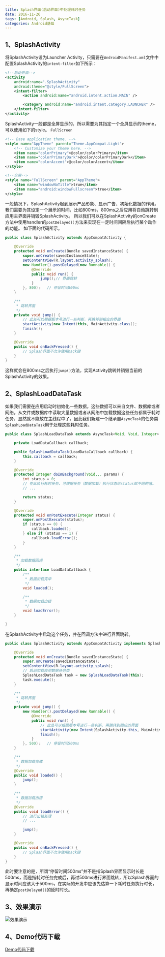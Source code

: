 ```yaml
---
title: Splash界面(启动界面)中处理耗时任务
date: 2016-11-26
tags: [Android, Splash, AsyncTask]
categories: Android基础
---
```

## 1、SplashActivity
将SplashActivity设为Launcher Activity，只需要在<code>AndroidManifest.xml</code>文件中配置SplashActivity的<code>intent-filter</code>如下所示：
```xml
<!--启动界面-->
<activity
    android:name=".SplashActivity"
    android:theme="@style/FullScreen">
    <intent-filter>
        <action android:name="android.intent.action.MAIN" />

        <category android:name="android.intent.category.LAUNCHER" />
    </intent-filter>
</activity>
```
SplashActivity一般都是全屏显示的，所以需要为其指定一个全屏显示的theme，可以使用如下的style。
<code>FullScreen</code>
```xml
<!-- Base application theme. -->
<style name="AppTheme" parent="Theme.AppCompat.Light">
    <!-- Customize your theme here. -->
    <item name="colorPrimary">@color/colorPrimary</item>
    <item name="colorPrimaryDark">@color/colorPrimaryDark</item>
    <item name="colorAccent">@color/colorAccent</item>
</style>

<!--全屏-->
<style name="FullScreen" parent="AppTheme">
    <item name="windowNoTitle">true</item>
    <item name="android:windowFullscreen">true</item>
</style>
```
一般情况下，SplashActivity起到展示产品形象、显示广告、初始化数据的作用。我们需要为其设定一个展示的时间，比如800ms，800ms之后应用将自动跳转到应用主界面并销毁SplashActivity。
所以我们可以在SplashActivity的onCreate方法中使用handler的<code>postDelayed()</code>方法来实现在一定时间间隔后执行某个动作的功能。
如下面的代码所示。
```java
public class SplashActivity extends AppCompatActivity {

    @Override
    protected void onCreate(Bundle savedInstanceState) {
        super.onCreate(savedInstanceState);
        setContentView(R.layout.activity_splash);
        new Handler().postDelayed(new Runnable() {
            @Override
            public void run() {
                jump();// 界面跳转
            }
        }, 800);   // 停留时间800ms
    }

    /**
     * 跳转界面
     */
    private void jump() {
        // 此处可以根据版本号进行一些判断，再跳转到相应的界面
        startActivity(new Intent(this, MainActivity.class));
        finish();
    }

    @Override
    public void onBackPressed() {
        // Splash界面不允许使用back键
    }
}
```
这样就会在800ms之后执行<code>jump()</code>方法，实现Activity跳转并销毁当前的SplashActivity的效果。

## 2、SplashLoadDataTask
如果我们需要在应用启动时初始化一些数据，这些数据可以来自文件、数据库或者网络。从文件或数据库中读取大量数据或者从网络中加载数据这些任务都属于耗时任务，显然就不能放在主线程中了。因此我们新建一个继承自<code>AsyncTask</code>的任务类<code>SplashLoadDataTask</code>用于处理这些耗时任务。
```java
public class SplashLoadDataTask extends AsyncTask<Void, Void, Integer> {

    private LoadDataCallback callback;

    public SplashLoadDataTask(LoadDataCallback callback) {
        this.callback = callback;
    }

    @Override
    protected Integer doInBackground(Void... params) {
        int status = 0;
        // 在此执行耗时任务，可根据任务（数据加载）执行状态给status赋不同的值。
        // ...

        return status;
    }

    @Override
    protected void onPostExecute(Integer status) {
        super.onPostExecute(status);
        if (status == 0) {
            callback.loaded();
        } else if (status == 1) {
            callback.loadError();
        }
    }

    /**
     * 加载数据回调
     */
    public interface LoadDataCallback {
        /**
         * 数据加载完毕
         */
        void loaded();

        /**
         * 数据加载出错
         */
        void loadError();
    }

}

```
在SplashActivity中启动这个任务，并在回调方法中进行界面跳转。
```java
public class SplashActivity extends AppCompatActivity implements SplashLoadDataTask.LoadDataCallback {

    @Override
    protected void onCreate(Bundle savedInstanceState) {
        super.onCreate(savedInstanceState);
        setContentView(R.layout.activity_splash);
        // 启动加载应用数据任务类
        SplashLoadDataTask task = new SplashLoadDataTask(this);
        task.execute();
    }

    /**
     * 跳转界面
     */
    private void jump() {
        new Handler().postDelayed(new Runnable() {
            @Override
            public void run() {
                // 此处可以根据版本号进行一些判断，再跳转到相应的界面
                startActivity(new Intent(SplashActivity.this, MainActivity.class));
                finish();
            }
        }, 500);   // 停留时间500ms
    }

    /**
     * 数据加载完成
     */
    @Override
    public void loaded() {
        jump();
    }

    /**
     * 数据加载出错
     */
    @Override
    public void loadError() {
        // 进行出错处理
        // ...

        jump();
    }

    @Override
    public void onBackPressed() {
        // Splash界面不允许使用back键
    }
}
```
此时要注意的是，所谓“停留时间500ms”并不是指Splash界面显示时长是500ms，而是指耗时任务完成后，再过500ms进行界面跳转，所以Splash界面的显示时间应该大于500ms，在实际的开发中应该先估算一下耗时任务执行时长，再确定<code>postDelayed()</code>的延时时长。

## 3、效果演示
![效果演示](http://img.blog.csdn.net/20161126144117814)

## 4、Demo代码下载
[Demo代码下载](http://download.csdn.net/detail/u012939909/9694299)